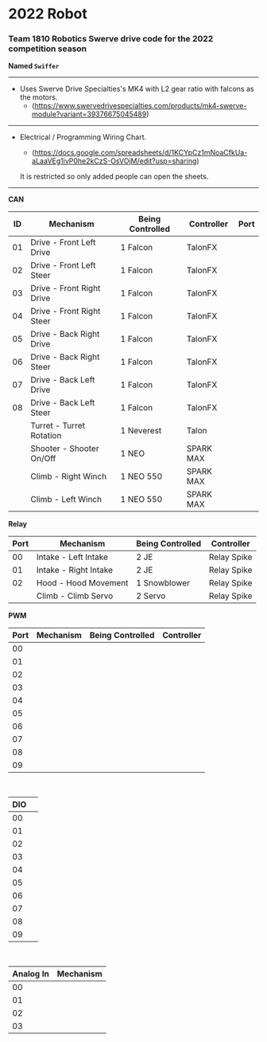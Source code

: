 # 2022 Robot

### Team 1810 Robotics Swerve drive code for the 2022 competition season
**Named `Swiffer`**

---

* Uses Swerve Drive Specialties's MK4 with L2 gear ratio with falcons as the motors.
    * (https://www.swervedrivespecialties.com/products/mk4-swerve-module?variant=39376675045489)

---

* Electrical / Programming Wiring Chart.
    * (https://docs.google.com/spreadsheets/d/1KCYpCz1mNoaCfkUa-aLaaVEg1ivP0he2kCzS-OsVOjM/edit?usp=sharing)

    It is restricted so only added people can open the sheets.

---

**CAN**

| ID    | Mechanism                 | Being Controlled | Controller | Port  |
| ----- | -----                     | -----            | -----      | ----- |
| 01    | Drive - Front Left Drive  | 1 Falcon         | TalonFX    |       |
| 02    | Drive - Front Left Steer  | 1 Falcon         | TalonFX    |       |
| 03    | Drive - Front Right Drive | 1 Falcon         | TalonFX    |       |
| 04    | Drive - Front Right Steer | 1 Falcon         | TalonFX    |       |
| 05    | Drive - Back Right Drive  | 1 Falcon         | TalonFX    |       |
| 06    | Drive - Back Right Steer  | 1 Falcon         | TalonFX    |       |
| 07    | Drive - Back Left Drive   | 1 Falcon         | TalonFX    |       |
| 08    | Drive - Back Left Steer   | 1 Falcon         | TalonFX    |       |
|       | Turret - Turret Rotation  | 1 Neverest       | Talon      |       |
|       | Shooter - Shooter On/Off  | 1 NEO            | SPARK MAX  |       |
|       | Climb - Right Winch       | 1 NEO 550        | SPARK MAX  |       |
|       | Climb - Left Winch        | 1 NEO 550        | SPARK MAX  |       |

**Relay**

| Port |  Mechanism            | Being Controlled | Controller     |
| -----| -----                 | -----            | -----          |
| 00   | Intake - Left Intake  | 2 JE             | Relay Spike    |
| 01   | Intake - Right Intake | 2 JE             | Relay Spike    |
| 02   | Hood - Hood Movement  | 1 Snowblower     | Relay Spike    |
|      | Climb - Climb Servo   | 2 Servo          | Relay Spike    |

**PWM**

| Port  | Mechanism | Being Controlled | Controller |
| ----- | -----     | -----            | -----      |
| 00    |           |                  |            | 
| 01    |           |                  |            | 
| 02    |           |                  |            | 
| 03    |           |                  |            | 
| 04    |           |                  |            | 
| 05    |           |                  |            | 
| 06    |           |                  |            | 
| 07    |           |                  |            | 
| 08    |           |                  |            | 
| 09    |           |                  |            | 
<br>

| DIO   |       |
| ----- | ----- |
| 00    |       |
| 01    |       | 
| 02    |       | 
| 03    |       |
| 04    |       | 
| 05    |       | 
| 06    |       | 
| 07    |       | 
| 08    |       | 
| 09    |       |
<br>

| Analog ln | Mechanism |
| -----     | -----     |
| 00        |           |
| 01        |           |
| 02        |           |
| 03        |           |
